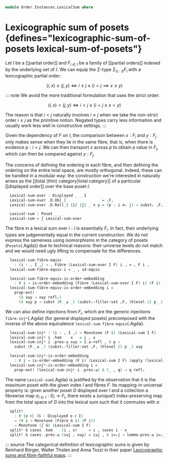 <!--
```agda
open import Cat.Prelude

open import Data.Id.Base

open import Order.Displayed
open import Order.Morphism
open import Order.Base

import Order.Reasoning as Pr
```
-->

```agda
module Order.Instances.LexicalSum where
```

# Lexicographic sum of posets {defines="lexicographic-sum-of-posets lexical-sum-of-posets"}

<!--
```agda
private module D = Displayed

module _ {ℓₐ ℓᵣ ℓₐ' ℓᵣ'} (I : Poset ℓₐ ℓᵣ) (F : ⌞ I ⌟ → Poset ℓₐ' ℓᵣ') where
  private
    module I = Pr I
    module F {i : ⌞ I ⌟} = Pr (F i)

    ⌞F⌟ : ⌞ I ⌟ → Type ℓₐ'
    ⌞F⌟ e = ⌞ F e ⌟
```
-->

Let $I$ be a [[partial order]] and $F_{i\in I}$ be a family of
[[partial orders]] indexed by the underlying set of $I$. We can equip
the $\Sigma$-type $\Sigma_{(i : I)} F_i$ with a lexicographic partial
order:

$$
  (i, x) \leq (j, y) \iff i \leq j \wedge (i = j \implies x \leq y)
$$

::: note
We avoid the more traditional formulation that uses the strict order:

$$
  (i, x) < (j, y) \iff i < j \vee (i = j \wedge x < y)
$$

The reason is that $i < j$ naturally involves $i \neq j$ when we take
the non-strict order $i \leq j$ as the primitive notion. Negated types
carry less information and usually work less well in constructive
settings.
:::

Given the dependency of $F$ on $I$, the comparison between $x : F_i$
and $y : F_j$ only makes sense when they lie in the same fibre, that is,
when there is evidence $p : i = j$. We can then transport $x$ across
$p$ to obtain a value in $F_j$, which can then be compared against
$y : F_j$.

The concerns of defining the ordering in each fibre, and then defining
the ordering on the entire total space, are mostly orthogonal. Indeed,
these can be handled in a modular way: the construction we're interested
in naturally arises as the [[total (thin) category|total category]] of a
particular [[displayed order]] over the base poset $I$.

```agda
  Lexical-sum-over : Displayed _ _ I
  Lexical-sum-over .D.Ob[_]                = ⌞F⌟
  Lexical-sum-over .D.Rel[_] {i} {j} _ x y = (p : i ≡ᵢ j) → substᵢ ⌞F⌟ p x F.≤ y
```
<!--
```agda
  Lexical-sum-over .D.≤-thin' _ = hlevel 1
  Lexical-sum-over .D.≤-refl' p = F.≤-refl' $ sym $ substᵢ-filler-set ⌞F⌟ (hlevel 2) p _
  Lexical-sum-over .D.≤-antisym' x≤'y y≤'x = F.≤-antisym (x≤'y reflᵢ) (y≤'x reflᵢ)
  Lexical-sum-over .D.≤-trans' {f = i≤j} {g = j≤i} x≤'y y≤'z reflᵢ =
    let i=ᵢj = Id≃path.from $ I.≤-antisym i≤j j≤i in
    lemma i=ᵢj (x≤'y i=ᵢj) (y≤'z (symᵢ i=ᵢj))
    where
      lemma : ∀ {i j} (p : i ≡ᵢ j) {x y z} → substᵢ ⌞F⌟ p x F.≤ y → substᵢ ⌞F⌟ (symᵢ p) y F.≤ z → x F.≤ z
      lemma reflᵢ = F.≤-trans
```
-->

```agda
  Lexical-sum : Poset _ _
  Lexical-sum = ∫ Lexical-sum-over
```

<!--
```agda
module _ {ℓₐ ℓᵣ ℓₐ' ℓᵣ'} {I : Poset ℓₐ ℓᵣ} {F : ⌞ I ⌟ → Poset ℓₐ' ℓᵣ'} where
  private
    module I = Pr I
    module F {i : ⌞ I ⌟} = Pr (F i)

    ⌞F⌟ : ⌞ I ⌟ → Type ℓₐ'
    ⌞F⌟ e = ⌞ F e ⌟
```
-->

The fibre in a lexical sum over $i : I$ is essentially $F_i$. In fact,
their underlying types are judgementally equal in the current
construction. We do not express the sameness using isomorphisms in the
category of posets (`Posets`{.Agda}) due to technical reasons: their
universe levels do not match and we would need ugly lifting to
compensate for the differences.

```agda
  lexical-sum-fibre-equiv
    : (i : ⌞ I ⌟) → ⌞ Fibre (Lexical-sum-over I F) i ⌟ ≃ ⌞ F i ⌟
  lexical-sum-fibre-equiv i = _ , id-equiv

  lexical-sum-fibre-equiv-is-order-embedding
    : ∀ i → is-order-embedding (Fibre (Lexical-sum-over I F) i) (F i) (λ x → x)
  lexical-sum-fibre-equiv-is-order-embedding i =
    prop-ext!
      (λ x≤y → x≤y reflᵢ)
      (λ x≤y p → subst (F._≤ _) (substᵢ-filler-set ⌞F⌟ (hlevel 2) p _) x≤y)
```

We can also define injections from $F_i$, which are the generic injections
`fibre-injᵖ`{.Agda} (for general displayed posets) precomposed with the
inverse of the above equivalence `lexical-sum-fibre-equiv`{.Agda}.

```agda
  lexical-sum-injᵖ : (i : ⌞ I ⌟) → Monotone (F i) (Lexical-sum I F)
  lexical-sum-injᵖ i .hom    x   = i , x
  lexical-sum-injᵖ i .pres-≤ x≤y = I.≤-refl , λ p →
    subst (F._≤ _) (substᵢ-filler-set ⌞F⌟ (hlevel 2) p _) x≤y

  lexical-sum-injᵖ-is-order-embedding
    : ∀ i → is-order-embedding (F i) (Lexical-sum I F) (apply (lexical-sum-injᵖ i))
  lexical-sum-injᵖ-is-order-embedding i =
    prop-ext! (lexical-sum-injᵖ i .pres-≤) λ (_ , q) → q reflᵢ
```

The name `Lexical-sum`{.Agda} is justified by the observation that it
is the _maximum_ poset with the given index $I$ and fibres $F$. Its
mapping-in universal property is: given another poset $G$ displayed
over $I$ and a collection a fibrewise map $\sigma_{i\in I} : G_i \to
F_i$, there exists a (unique!) index-preserving map from the total
space of $G$ into the lexical sum such that it commutes with $\sigma$.

```agda
  splitᵖ
    : ∀ {o ℓ} (G : Displayed o ℓ I)
    → (∀ i → Monotone (Fibre G i) (F i))
    → Monotone (∫ G) (Lexical-sum I F)
  splitᵖ G cases .hom    (i , x)     = i , cases i · x
  splitᵖ G cases .pres-≤ (i≤j , x≤y) = i≤j , λ i=ᵢj → lemma-pres-≤ i=ᵢj i≤j x≤y
```
<!--
```agda
    where
      module G = D G

      lemma-pres-≤
        : ∀ {i j} (p : i ≡ᵢ j) (i≤j : i I.≤ j) {x y}
        → G.Rel[ i≤j ] x y
        → substᵢ ⌞F⌟ p (cases i .hom x) F.≤ (cases j .hom y)
      lemma-pres-≤ {i = i} reflᵢ i≤j x≤y =
        cases i .pres-≤ $ subst (λ q → G.Rel[ q ] _ _) (I.≤-thin i≤j I.≤-refl) x≤y
```
-->

::: source
The categorical definition of lexicographic sums is given by Reinhard
Börger, Walter Tholen and Anna Tozzi in their paper [Lexicographic sums
and fibre-faithful maps](https://doi.org/10.1007/BF00872986).
:::
